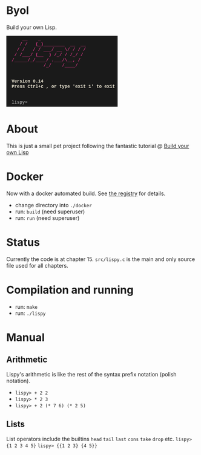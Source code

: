 Byol
====
Build your own Lisp.

![Screenshot](screenshot/lispy-0.14.png)

About
=====
This is just a small pet project following the fantastic tutorial @ [Build your own Lisp](http://www.buildyourownlisp.com)

Docker
======
Now with a docker automated build. See [the registry](https://registry.hub.docker.com/u/plastboks/byol/) for details.
* change directory into `./docker`
* run: `build` (need superuser)
* run: `run` (need superuser)

Status
======
Currently the code is at chapter 15. `src/lispy.c` is the main and only source file used for all chapters.

Compilation and running
=======================
* run: `make`
* run: `./lispy`

Manual
======

Arithmetic
----------
Lispy's arithmetic is like the rest of the syntax prefix notation (polish notation).
* `lispy> + 2 2`
* `lispy> * 2 3`
* `lispy> + 2 (* 7 6) (* 2 5)`

Lists
-----
List operators include the builtins `head` `tail` `last` `cons` `take` `drop` etc.
        `lispy> {1 2 3 4 5}`
        `lispy> {{1 2 3} {4 5}}`
